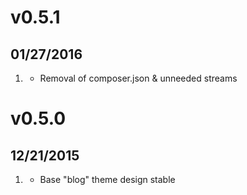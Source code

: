 # v0.5.1
## 01/27/2016

1.  [](#bugfix)
    * Removal of composer.json & unneeded streams

# v0.5.0
## 12/21/2015

1. [](#new)
    * Base "blog" theme design stable

